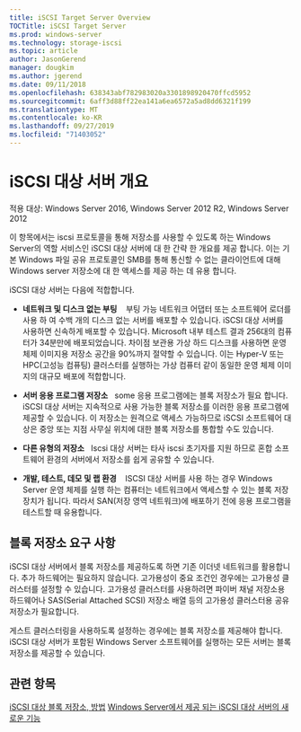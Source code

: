 ```yaml
---
title: iSCSI Target Server Overview
TOCTitle: iSCSI Target Server
ms.prod: windows-server
ms.technology: storage-iscsi
ms.topic: article
author: JasonGerend
manager: dougkim
ms.author: jgerend
ms.date: 09/11/2018
ms.openlocfilehash: 638343abf782983020a3301898920470ffcd5952
ms.sourcegitcommit: 6aff3d88ff22ea141a6ea6572a5ad8dd6321f199
ms.translationtype: MT
ms.contentlocale: ko-KR
ms.lasthandoff: 09/27/2019
ms.locfileid: "71403052"
---
```

# <a name="iscsi-target-server-overview"></a>iSCSI 대상 서버 개요

적용 대상: Windows Server 2016, Windows Server 2012 R2, Windows Server 2012

이 항목에서는 iscsi 프로토콜을 통해 저장소를 사용할 수 있도록 하는 Windows Server의 역할 서비스인 iSCSI 대상 서버에 대 한 간략 한 개요를 제공 합니다. 이는 기본 Windows 파일 공유 프로토콜인 SMB를 통해 통신할 수 없는 클라이언트에 대해 Windows server 저장소에 대 한 액세스를 제공 하는 데 유용 합니다.

iSCSI 대상 서버는 다음에 적합합니다.

* **네트워크 및 디스크 없는 부팅**    부팅 가능 네트워크 어댑터 또는 소프트웨어 로더를 사용 하 여 수백 개의 디스크 없는 서버를 배포할 수 있습니다. iSCSI 대상 서버를 사용하면 신속하게 배포할 수 있습니다. Microsoft 내부 테스트 결과 256대의 컴퓨터가 34분만에 배포되었습니다. 차이점 보관용 가상 하드 디스크를 사용하면 운영 체제 이미지용 저장소 공간을 90%까지 절약할 수 있습니다. 이는 Hyper-V 또는 HPC(고성능 컴퓨팅) 클러스터를 실행하는 가상 컴퓨터 같이 동일한 운영 체제 이미지의 대규모 배포에 적합합니다.

* **서버 응용 프로그램 저장소**   some 응용 프로그램에는 블록 저장소가 필요 합니다. iSCSI 대상 서버는 지속적으로 사용 가능한 블록 저장소를 이러한 응용 프로그램에 제공할 수 있습니다. 이 저장소는 원격으로 액세스 가능하므로 iSCSI 소프트웨어 대상은 중앙 또는 지점 사무실 위치에 대한 블록 저장소를 통합할 수도 있습니다.

* **다른 유형의 저장소**   Iscsi 대상 서버는 타사 iscsi 초기자를 지원 하므로 혼합 소프트웨어 환경의 서버에서 저장소를 쉽게 공유할 수 있습니다.

* **개발, 테스트, 데모 및 랩 환경**    ISCSI 대상 서버를 사용 하는 경우 Windows Server 운영 체제를 실행 하는 컴퓨터는 네트워크에서 액세스할 수 있는 블록 저장 장치가 됩니다. 따라서 SAN(저장 영역 네트워크)에 배포하기 전에 응용 프로그램을 테스트할 때 유용합니다.

## <a name="block-storage-requirements"></a>블록 저장소 요구 사항

iSCSI 대상 서버에서 블록 저장소를 제공하도록 하면 기존 이더넷 네트워크를 활용합니다. 추가 하드웨어는 필요하지 않습니다. 고가용성이 중요 조건인 경우에는 고가용성 클러스터를 설정할 수 있습니다. 고가용성 클러스터를 사용하려면 파이버 채널 저장소용 하드웨어나 SAS(Serial Attached SCSI) 저장소 배열 등의 고가용성 클러스터용 공유 저장소가 필요합니다.

게스트 클러스터링을 사용하도록 설정하는 경우에는 블록 저장소를 제공해야 합니다. iSCSI 대상 서버가 포함된 Windows Server 소프트웨어를 실행하는 모든 서버는 블록 저장소를 제공할 수 있습니다.

## <a name="see-also"></a>관련 항목

[iSCSI 대상 블록 저장소, 방법](https://docs.microsoft.com/previous-versions/windows/it-pro/windows-server-2012-R2-and-2012/hh848268(v%3dws.11))  
[Windows Server에서 제공 되는 iSCSI 대상 서버의 새로운 기능](https://docs.microsoft.com/previous-versions/windows/it-pro/windows-server-2012-R2-and-2012/dn305893(v%3dws.11))


